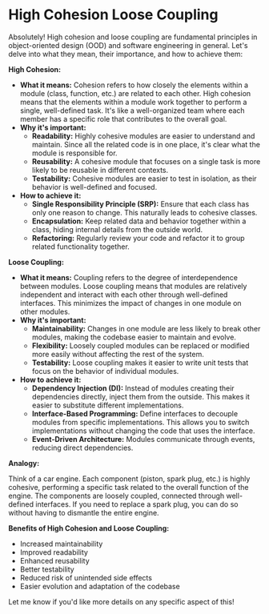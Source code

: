 # High Cohesion Loose Coupling

Absolutely! High cohesion and loose coupling are fundamental principles in object-oriented design (OOD) and software engineering in general. Let's delve into what they mean, their importance, and how to achieve them:

**High Cohesion:**

* **What it means:** Cohesion refers to how closely the elements within a module (class, function, etc.) are related to each other. High cohesion means that the elements within a module work together to perform a single, well-defined task. It's like a well-organized team where each member has a specific role that contributes to the overall goal.
* **Why it's important:**
  * **Readability:** Highly cohesive modules are easier to understand and maintain. Since all the related code is in one place, it's clear what the module is responsible for.
  * **Reusability:** A cohesive module that focuses on a single task is more likely to be reusable in different contexts.
  * **Testability:** Cohesive modules are easier to test in isolation, as their behavior is well-defined and focused.
* **How to achieve it:**
  * **Single Responsibility Principle (SRP):** Ensure that each class has only one reason to change. This naturally leads to cohesive classes.
  * **Encapsulation:** Keep related data and behavior together within a class, hiding internal details from the outside world.
  * **Refactoring:** Regularly review your code and refactor it to group related functionality together.

**Loose Coupling:**

* **What it means:** Coupling refers to the degree of interdependence between modules. Loose coupling means that modules are relatively independent and interact with each other through well-defined interfaces. This minimizes the impact of changes in one module on other modules.
* **Why it's important:**
  * **Maintainability:** Changes in one module are less likely to break other modules, making the codebase easier to maintain and evolve.
  * **Flexibility:** Loosely coupled modules can be replaced or modified more easily without affecting the rest of the system.
  * **Testability:** Loose coupling makes it easier to write unit tests that focus on the behavior of individual modules.
* **How to achieve it:**
  * **Dependency Injection (DI):** Instead of modules creating their dependencies directly, inject them from the outside. This makes it easier to substitute different implementations.
  * **Interface-Based Programming:** Define interfaces to decouple modules from specific implementations. This allows you to switch implementations without changing the code that uses the interface.
  * **Event-Driven Architecture:** Modules communicate through events, reducing direct dependencies.

**Analogy:**

Think of a car engine. Each component (piston, spark plug, etc.) is highly cohesive, performing a specific task related to the overall function of the engine. The components are loosely coupled, connected through well-defined interfaces. If you need to replace a spark plug, you can do so without having to dismantle the entire engine.

**Benefits of High Cohesion and Loose Coupling:**

* Increased maintainability
* Improved readability
* Enhanced reusability
* Better testability
* Reduced risk of unintended side effects
* Easier evolution and adaptation of the codebase

Let me know if you'd like more details on any specific aspect of this!
